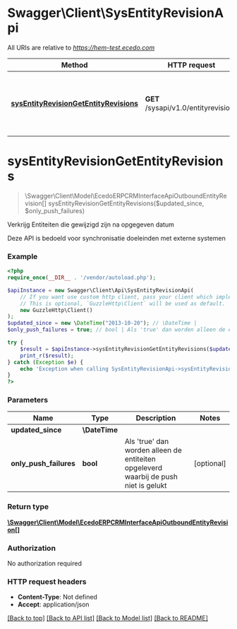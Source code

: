 # Swagger\Client\SysEntityRevisionApi

All URIs are relative to *https://hem-test.ecedo.com*

Method | HTTP request | Description
------------- | ------------- | -------------
[**sysEntityRevisionGetEntityRevisions**](SysEntityRevisionApi.md#sysEntityRevisionGetEntityRevisions) | **GET** /sysapi/v1.0/entityrevisions | Verkrijg Entiteiten die gewijzigd zijn na opgegeven datum


# **sysEntityRevisionGetEntityRevisions**
> \Swagger\Client\Model\EcedoERPCRMInterfaceApiOutboundEntityRevision[] sysEntityRevisionGetEntityRevisions($updated_since, $only_push_failures)

Verkrijg Entiteiten die gewijzigd zijn na opgegeven datum

Deze API is bedoeld voor synchronisatie doeleinden met externe systemen

### Example
```php
<?php
require_once(__DIR__ . '/vendor/autoload.php');

$apiInstance = new Swagger\Client\Api\SysEntityRevisionApi(
    // If you want use custom http client, pass your client which implements `GuzzleHttp\ClientInterface`.
    // This is optional, `GuzzleHttp\Client` will be used as default.
    new GuzzleHttp\Client()
);
$updated_since = new \DateTime("2013-10-20"); // \DateTime | 
$only_push_failures = true; // bool | Als 'true' dan worden alleen de entiteiten opgeleverd waarbij de push niet is gelukt

try {
    $result = $apiInstance->sysEntityRevisionGetEntityRevisions($updated_since, $only_push_failures);
    print_r($result);
} catch (Exception $e) {
    echo 'Exception when calling SysEntityRevisionApi->sysEntityRevisionGetEntityRevisions: ', $e->getMessage(), PHP_EOL;
}
?>
```

### Parameters

Name | Type | Description  | Notes
------------- | ------------- | ------------- | -------------
 **updated_since** | **\DateTime**|  |
 **only_push_failures** | **bool**| Als &#39;true&#39; dan worden alleen de entiteiten opgeleverd waarbij de push niet is gelukt | [optional]

### Return type

[**\Swagger\Client\Model\EcedoERPCRMInterfaceApiOutboundEntityRevision[]**](../Model/EcedoERPCRMInterfaceApiOutboundEntityRevision.md)

### Authorization

No authorization required

### HTTP request headers

 - **Content-Type**: Not defined
 - **Accept**: application/json

[[Back to top]](#) [[Back to API list]](../../README.md#documentation-for-api-endpoints) [[Back to Model list]](../../README.md#documentation-for-models) [[Back to README]](../../README.md)

